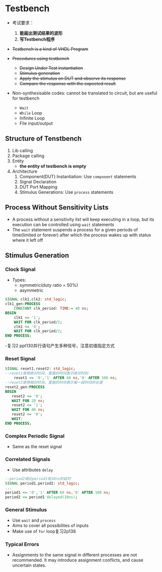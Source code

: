 # Testbench

- 考试要求：
  1. **能画出测试结果的波形**
  2. **写Testbench程序**

- ~~Testbench is a kind of VHDL Program~~
- ~~Procedures using testbench~~
  - ~~Design Under Test instantiation~~
  - ~~Stimulus generation~~
  - ~~Apply the stimulus on DUT and observe its response~~
  - ~~Compare the response with the expected result~~

- Non-synthesisable codes: cannot be translated to circuit, but are useful for testbench
  - `Wait`
  - `While` Loop
  - Infinite Loop
  - File input/output

## Structure of Tenstbench
1. Lib calling
2. Package calling
3. Entity
   - **the entity of testbench is empty**
4. Architecture
   1. Component(DUT) Instantiation: Use `component` statements
   2. Signal Declaration
   3. DUT Port Mapping
   4. Stimulus Generations: Use `process` statements

## Process Without Sensitivity Lists
- A process without a sensitivity list will keep executing in a loop, but its execution can be controlled using `wait` statements
- The `wait` statement suspends a process for a given periods of time(limited or forever) after which the process wakes up with status where it left off

## Stimulus Generation
### Clock Signal
- Types:
  - symmetric(duty ratio = 50%) 
  - asymmetric
```VHDL
SIGNAL clk1,clk2: std_logic;
clk1_gen:PROCESS
    CONSTANT clk_period: TIME:= 40 ns;
BEGIN
    clk1 <= '1';
    WAIT FOR clk_period/2;
    clk1 <= '0';
    WAIT FOR clk_period/2;
END PROCESS;
```
-复习2
ppt130并行语句产生多种信号，注意初值指定方式


### Reset Signal
```VHDL
SIGNAL reset1,reset2: std_logic;
--reset1使用绝对时间，里面的时间表示绝对时刻
    reset1 <= '0','1' AFTER 60 ns,'0' AFTER 100 ns; 
--reset2使用相对时间，里面的时间表示每一段时间的长度
reset2_gen:PROCESS
BEGIN                  
   reset2 <= '0';
   WAIT FOR 20 ns;
   reset2 <= '1';
   WAIT FOR 40 ns;
   reset2 <= '0';
   WAIT:
END PROCESS;
```

### Complex Periodic Signal
- Same as the reset signal

### Correlated Signals
- Use attributes `delay`
```VHDL
--period2相比period1有10ns的延时
SIGNAL period1,period2: std_logic;
...
period1 <= '0','1' AFTER 60 ns,'0' AFTER 100 ns; 
period2 <= period1'delayed(10ns);
```

### General Stimulus
- Use `wait` and `process`
- Aims to cover all possibilites of inputs
- Make use of `for` loop复习2p138


### Typical Errors
- Assignments to the same signal in different processes are not recommended. It may introduce assignment conflicts, and cause uncertain states.
